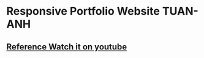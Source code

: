 # Responsive Portfolio Website TUAN-ANH

## [Reference Watch it on youtube](https://youtu.be/6cidbUHNZRQ)


